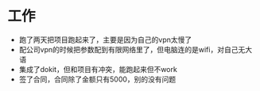 # 工作
* 跑了两天把项目跑起来了，主要是因为自己的vpn太慢了
* 配公司vpn的时候把参数配到有限网络里了，但电脑连的是wifi，对自己无大语
* 集成了dokit，但和项目有冲突，能跑起来但不work
* 签了合同，合同除了金额只有5000，别的没有问题